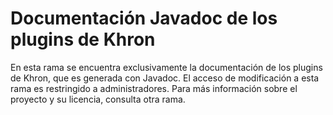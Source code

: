 # Documentación Javadoc de los plugins de Khron
En esta rama se encuentra exclusivamente la documentación de los plugins de Khron, que es generada con Javadoc. El acceso de modificación a esta rama es restringido a administradores. Para más información sobre el proyecto y su licencia, consulta otra rama.